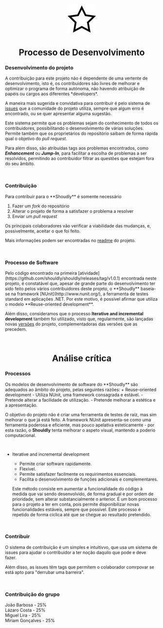 <p align="center">
  <img src="https://github.com/bmpj13/shouldly/blob/master/ESOF-Docs/resources/images/ShouldlyLogo.png" alt="icon">
</p>
<h1 align="center">Processo de Desenvolvimento</h1>

<h3>Desenvolvimento do projeto</h3>
A contribuição para este projeto não é dependente de uma vertente de desenvolvimento, isto é, os contribuidores
são livres de melhorar e optimizar o programa de forma autónoma, não havendo atribuição de papéis ou cargos aos diferentes *developers*.

A maneira mais sugerida e convidativa para contribuir é pelo sistema de [issues](https://github.com/shouldly/shouldly/issues)
que a comunidade do projeto utiliza, sempre que algum erro é encontrado, ou se quer apresentar alguma sugestão.

Este sistema permite que os problemas sejam do conhecimento de todos os contribuidores, possibilitando o desenvolvimento de 
várias soluções. Permite também que os proprietários do repositório saibam de forma rápida qual o objetivo do *pull request*.

Para além disso, são atribuídas tags aos problemas encontrados, como **_Enhancement_** ou **_Jump-In_**, 
para facilitar a escolha de problemas a ser resolvidos, permitindo ao contribuidor filtrar as questões 
que estejam fora do seu âmbito.

<br>

<h3>Contribuição</h3>
Para contribuir para o **Shoudly** é somente necessário

1. Fazer um *fork* do repositório
2. Alterar o projeto de forma a satisfazer o problema a resolver
3. Enviar um *pull request*

Os principais colaboradores vão verificar a viabilidade das mudanças, e, 
possivelmente, aceitar o que foi feito.

Mais informações podem ser encontradas no [readme](https://github.com/shouldly/shouldly#contributing) do projeto.

<br>

<h3>Processo de Software</h3>
Pelo código encontrado na primeira [atividade](https://github.com/shouldly/shouldly/releases/tag/v1.0.1) 
encontrada neste projeto, é constatável que, apesar de grande parte do desenvolvimento ter sido feito
pelos vários contribuidores deste projeto, o **Shoudly** baseia-se na framework [NUnit](http://www.nunit.org/), 
a ferramenta de testes standard em aplicações .NET. Por este motivo, é possível afirmar que utiliza 
o modelo **Reuse-oriented development**.

Além disso, consideramos que o processo **Iterative and incremental development** também foi utilizado, visto que, regularmente, são lançadas novas [versões](https://github.com/shouldly/shouldly/releases) do projeto, complementadoras das versões que as precedem.

<br>

<h1 align="center">Análise crítica</h1>
<h3>Processos</h3>
Os modelos de desenvolvimento de software do **Shoudly** são adequados ao âmbito do projeto, pelas seguintes razões:
+ Reuse-oriented development
  - Utiliza NUnit, uma framework consagrada e estável.
  - Pretende alterar a facilidade de utilização. 
  - Pretende melhorar a estética e a apresentação.
  
  O objetivo do projeto não é criar uma ferramenta de testes de raíz, mas sim melhorar o que já está feito. A framework NUnit
apresenta-se como uma ferramenta poderosa e eficiente, mas pouco apelativa esteticamente - por esta razão, o **Shouldly** 
tenta melhorar o aspeto visual, mantendo a poderio computacional.

<br>
  
+ Iterative and incremental development
  - Permite criar software rapidamente.
  - Flexível.
  - Permite satisfazer facilmente os requirimentos essenciais.
  - Facilita o desenvolvimento de funções adicionais e complementares.
  
  Este método consiste em aumentar a funcionalidade do código à medida que vai sendo desenvolvido, de forma gradual e por ordem de prioridade, sem alterar substancialmente o anterior. É um bom processo para o projeto a ter em conta, pois permite disponibilizar novas funcionalidades estáveis, sempre que possível. Este processo é repetido de forma cíclica até que se chegue ao resultado pretendido. 
 
 <br>

<h3>Contribuir</h3>

O sistema de contribuição é um simples e intuitivvo, que usa um sistema de issues para ajudar o contribuidor a ter noção daquilo que pode e deve fazer.

Além disso, as issues têm tags que permitem o colaborador comrpovar se está apto para "derrubar uma barreira".

<br>

<h3>Contribuição do grupo</h3>

João Barbosa - 25% <br>
Lázaro Costa - 25% <br> 
Miguel Lira - 25% <br>
Miriam Gonçalves - 25%
